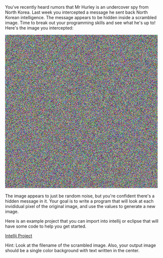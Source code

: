 You've recently heard rumors that Mr Hurley is an undercover spy from North Korea. Last week you intercepted a message he sent back North Korean intelligence. The message appears to be hidden inside a scrambled image. Time to break out your programming skills and see what he's up to! Here's the image you intercepted:

![Scrambled message](odds_and_evens.png "Scrambled message")

The image appears to just be random noise, but you're confident there's a hidden message in it. Your goal is to write a program that will look at each invididual pixel of the original image, and use the values to generate a new image. 

Here is an example project that you can import into intellij or eclipse that will have some code to help you get started.

[Intellij Project](SecretChallenge1.zip)

Hint: Look at the filename of the scrambled image. Also, your output image should be a single color background with text written in the center.
